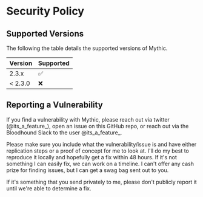 # Security Policy

## Supported Versions

The following the table details the supported versions of Mythic.

| Version | Supported          |
| ------- | ------------------ |
| 2.3.x   | :white_check_mark: |
| < 2.3.0 | :x:                |


## Reporting a Vulnerability

If you find a vulnerability with Mythic, please reach out via twitter (@its_a_feature_), open an issue on this GitHub repo, or reach out via the Bloodhound Slack to the user @its_a_feature_.

Please make sure you include what the vulnerability/issue is and have either replication steps or a proof of concept for me to look at. 
I'll do my best to reproduce it locally and hopefully get a fix within 48 hours. If it's not something I can easily fix, we can work on a timeline.
I can't offer any cash prize for finding issues, but I can get a swag bag sent out to you.

If it's something that you send privately to me, please don't publicly report it until we're able to determine a fix. 